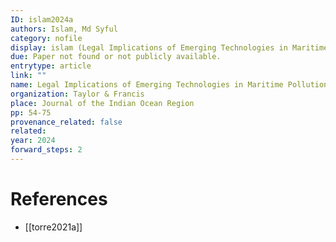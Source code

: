 ```yaml
---
ID: islam2024a
authors: Islam, Md Syful
category: nofile
display: islam (Legal Implications of Emerging Technologies in Maritime Pollution Monitoring and Management)
due: Paper not found or not publicly available.
entrytype: article
link: ""
name: Legal Implications of Emerging Technologies in Maritime Pollution Monitoring and Management
organization: Taylor & Francis
place: Journal of the Indian Ocean Region
pp: 54-75
provenance_related: false
related: 
year: 2024
forward_steps: 2
---
```


# References

- [[torre2021a]]